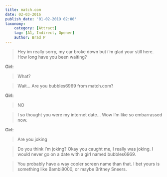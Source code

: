 ```yaml
---
title: match.com
date: 02-03-2016
publish_date: '01-02-2019 02:00'
taxonomy:
    category: [Attract]
    tag: [A1, Indirect, Opener]
    author: Brad P
---
```


> Hey im really sorry, my car broke down but i’m glad your still here.  
> How long have you been waiting?

Girl: 
> What?

> Wait... Are you bubbles6969 from match.com?

Girl:
> NO

> I so thought you were my internet date... Wow I’m like so embarrassed now.

Girl:
> Are you joking

> Do you think I’m joking? Okay you caught me, I really was joking. I would never go on a date with a girl named bubbles6969.

> You probably have a way cooler screen name than that. I bet yours is something like Bambi8000, or maybe Britney Sneers.